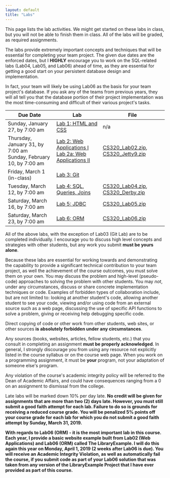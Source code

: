 ```yaml
---
layout: default
title: "Labs"
---
```


This page lists the lab activities.  We might get started on these labs in class, but you will not be able to finish them in class.  All of the labs will be graded, as required assignments.

The labs provide extremely important concepts and techniques that will be essential for completing your team project.  The given due dates are the enforced dates, but I **HIGHLY** encourage you to work on the SQL-related labs (Lab04, Lab05, and Lab06) ahead of time, as they are essential for getting a good start on your persistent database design and implementation.

In fact, your team will likely be using Lab06 as the basis for your team project's database.  If you ask any of the teams from previous years, they will all tell you that the database portion of their project implementation was the most time-consuming and difficult of their various project's tasks.

Due Date | Lab | File
---- | --- | ----
Sunday, January 27, by 7:00 am | [Lab 1: HTML and CSS](lab01.html) | n/a
Thursday, January 31, by 7:00 am<br> Sunday, February 10, by 7:00 am | [Lab 2: Web Applications I](lab02.html)<br> [Lab 2a: Web Applications II](lab02a.html) | [CS320\_Lab02.zip](CS320_Lab02.zip), [CS320\_Jetty9.zip](CS320_Jetty9.zip)
Friday, March 1 (in-class) | [Lab 3: Git](lab03.html) |
Tuesday, March 12, by 7:00 am | [Lab 4: SQL, Queries, Joins](lab04.html) |  [CS320\_Lab04.zip](CS320_Lab04.zip), [CS320\_Derby.zip](CS320_Derby.zip)
Saturday, March 16, by 7:00 am | [Lab 5: JDBC](lab05.html) | [CS320\_Lab05.zip](CS320_Lab05.zip)
Saturday, March 23, by 7:00 am | [Lab 6: ORM](lab06.html) | [CS320\_Lab06.zip](CS320_Lab06.zip)

All of the above labs, with the exception of Lab03 (Git Lab) are to be completed individually. I encourage you to discuss high level concepts and strategies with other students, but any work you submit **must be yours alone**.

Because these labs are essential for working towards and demonstrating the capability to provide a significant technical contribution to your team project, as well the achievement of the course outcomes, you must solve them on your own.  You may discuss the problem and high-level (pseudo-code) approaches to solving the problem with other students.  You may *not*, under any circumstances, discuss or share concrete implementation techniques or code.  Examples of forbidden types of collaboration include, but are not limited to: looking at another student's code, allowing another student to see your code, viewing and/or using code from an external source such as a web page, discussing the use of specific API functions to solve a problem, giving or receiving help debugging specific code.

Direct copying of code or other work from other students, web sites, or other sources **is absolutely forbidden under any circumstances**.

Any sources (books, websites, articles, fellow students, etc.) that you consult in completing an assignment **must be properly acknowledged**. In general, I strongly discourage you from using any resource not explicitly listed in the course syllabus or on the course web page. When you work on a programming assignment, it must be **your** program, not your adaptation of someone else's program.

Any violation of the course's academic integrity policy will be referred to the Dean of Academic Affairs, and could have consequences ranging from a 0 on an assignment to dismissal from the college.

Late labs will be marked down 10% per day late. **No credit will be given for assignments that are more than two (2) days late.  However, you must still submit a good faith attempt for each lab.  Failure to do so is grounds for receiving a reduced course grade.  You will be penalized 5% points off your course grade for each lab for which you do not submit a good faith attempt by Sunday, March 31, 2019.**

**With regards to Lab06 (ORM) - it is the most important lab in this course.  Each year, I provide a basic website example built from Lab02 (Web Applications) and Lab06 (ORM) called The LibraryExample.  I will do this again this year on Monday, April 1, 2019 (2 weeks after Lab06 is due).  You will receive an Academic Integrity Violation, as well as automatically fail the course, if you submit code as part of your Lab06 solution that was taken from any version of the LibraryExample Project that I have ever provided as part of this course.**